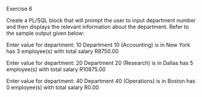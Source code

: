 Exercise 6

Create a PL/SQL block that will prompt the user to input department number and then displays the relevant information about the department. Refer to the sample output given below: 


Enter value for department: 10
Department 10 (Accounting) is in New York has 3 employee(s) with total salary R8750.00


Enter value for department: 20
Department 20 (Research) is in Dallas has 5 employee(s) with total salary R10875.00


Enter value for department: 40
Department 40 (Operations) is in Boston has 0 employee(s) with total salary R0.00
